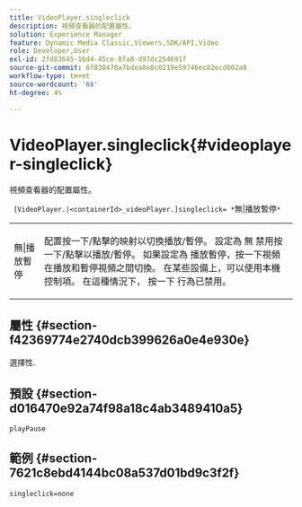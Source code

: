 ```yaml
---
title: VideoPlayer.singleclick
description: 視頻查看器的配置屬性。
solution: Experience Manager
feature: Dynamic Media Classic,Viewers,SDK/API,Video
role: Developer,User
exl-id: 2fd83645-16d4-45ce-8fa8-d97dc254691f
source-git-commit: 6f838470a7bdea8e8c0219e59746ec82ecd802a8
workflow-type: tm+mt
source-wordcount: '68'
ht-degree: 4%

---
```


# VideoPlayer.singleclick{#videoplayer-singleclick}

視頻查看器的配置屬性。

` [VideoPlayer.|<containerId>_videoPlayer.]singleclick= *`無|播放暫停`*`

<table id="table_C616483932C2482CA9794DDD7313FD7C"> 
 <tbody> 
  <tr> 
   <td colname="col1"> <p> <span class="codeph"> <span class="varname"> 無|播放暫停</span> </span> </p> </td> 
   <td colname="col2"> <p> 配置按一下/點擊的映射以切換播放/暫停。 設定為 <span class="codeph"> 無</span> 禁用按一下/點擊以播放/暫停。 如果設定為 <span class="codeph"> 播放暫停</span>，按一下視頻在播放和暫停視頻之間切換。 在某些設備上，可以使用本機控制項。 在這種情況下， <span class="codeph"> 按一下</span> 行為已禁用。 </p> </td> 
  </tr> 
 </tbody> 
</table>

## 屬性 {#section-f42369774e2740dcb399626a0e4e930e}

選擇性.

## 預設 {#section-d016470e92a74f98a18c4ab3489410a5}

`playPause`

## 範例 {#section-7621c8ebd4144bc08a537d01bd9c3f2f}

```
singleclick=none
```

